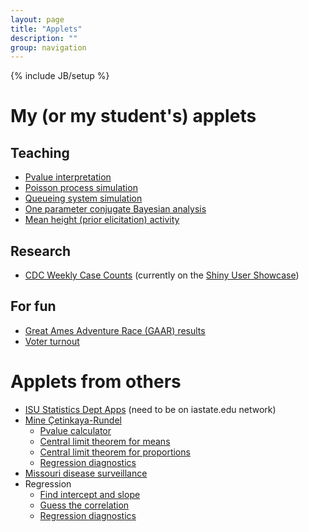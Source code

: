 ```yaml
---
layout: page
title: "Applets"
description: ""
group: navigation
---
```

{% include JB/setup %}

# My (or my student's) applets

## Teaching

- [Pvalue interpretation](https://jaradniemi.shinyapps.io/pvalue/)
- [Poisson process simulation](https://jaradniemi.shinyapps.io/poisson_process/)
- [Queueing system simulation](https://jaradniemi.shinyapps.io/queueing_system/)
- [One parameter conjugate Bayesian analysis](https://jaradniemi.shinyapps.io/one_parameter_conjugate/)
- [Mean height (prior elicitation) activity](https://jaradniemi.shinyapps.io/prior_elicitation_activity/)

## Research

- [CDC Weekly Case Counts](https://michaud.shinyapps.io/CDCPlot/) (currently on the [Shiny User Showcase](http://www.rstudio.com/products/shiny/shiny-user-showcase/))

## For fun

- [Great Ames Adventure Race (GAAR) results](https://jaradniemi.shinyapps.io/GAAR/)
- [Voter turnout](https://jaradniemi.shinyapps.io/voter_turnout/)



# Applets from others

- [ISU Statistics Dept Apps](http://shiny1.stat.iastate.edu/_Statistics/) (need to be on iastate.edu network)
- [Mine Çetinkaya-Rundel](https://stat.duke.edu/~mc301/shiny/applets.html)
  - [Pvalue calculator](https://gallery.shinyapps.io/dist_calc/)
  - [Central limit theorem for means](https://gallery.shinyapps.io/CLT_mean/)
  - [Central limit theorem for proportions](https://gallery.shinyapps.io/CLT_prop/)
  - [Regression diagnostics](https://gallery.shinyapps.io/slr_diag/)
- [Missouri disease surveillance](http://spark.rstudio.com/ejahanpour/SampleData/)
- Regression
  - [Find intercept and slope](https://gallery.shinyapps.io/simple_regression/)
  - [Guess the correlation](http://shiny.stat.calpoly.edu/Corr_Reg_Game/)
  - [Regression diagnostics](http://spark.rstudio.com/minebocek/slr_diag/)
  
  
